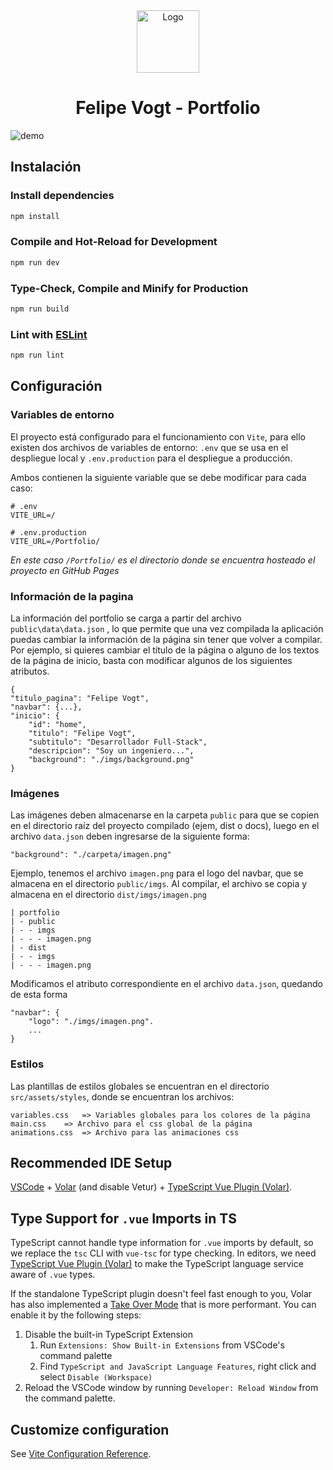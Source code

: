<div align="center">
  <img alt="Logo" src="https://raw.githubusercontent.com/felipevogtf/Portfolio/main/public/favicon.svg" width="100" />
</div>
<h1 align="center">
  Felipe Vogt - Portfolio
</h1>

![demo](https://raw.githubusercontent.com/felipevogtf/Portfolio/main/public/demo.png)

## Instalación

### Install dependencies

```sh
npm install
```

### Compile and Hot-Reload for Development

```sh
npm run dev
```

### Type-Check, Compile and Minify for Production

```sh
npm run build
```

### Lint with [ESLint](https://eslint.org/)

```sh
npm run lint
```

## Configuración

### Variables de entorno
El proyecto está configurado para el funcionamiento con `Vite`, para ello existen dos archivos de variables de entorno:
`.env` que se usa en el despliegue local y `.env.production` para el despliegue a producción.

Ambos contienen la siguiente variable que se debe modificar para cada caso:
```
# .env
VITE_URL=/

# .env.production
VITE_URL=/Portfolio/
```
*En este caso `/Portfolio/` es el directorio donde se encuentra hosteado el proyecto en GitHub Pages*

### Información de la pagina

La información del portfolio se carga a partir del archivo `public\data\data.json` , lo que permite que una vez compilada la aplicación puedas cambiar la información de la página sin tener que volver a compilar. 
Por ejemplo, si quieres cambiar el título de la página o alguno de los textos de la página de inicio, basta con modificar algunos de los siguientes atributos.
```
{
"titulo_pagina": "Felipe Vogt",
"navbar": {...},
"inicio": {
	"id": "home",
	"titulo": "Felipe Vogt",
	"subtitulo": "Desarrollador Full-Stack",
	"descripcion": "Soy un ingeniero...",
	"background": "./imgs/background.png"
}
```
### Imágenes

Las imágenes deben almacenarse en la carpeta `public` para que se copien en el directorio raíz del proyecto compilado (ejem, dist o docs), luego en el archivo `data.json` deben ingresarse de la siguiente forma:
```
"background": "./carpeta/imagen.png"
```

Ejemplo, tenemos el archivo `imagen.png` para el logo del navbar, que se almacena en el directorio `public/imgs`. Al compilar, el archivo se copia y almacena en el directorio `dist/imgs/imagen.png`
```
| portfolio
| - public
| - - imgs
| - - - imagen.png
| - dist
| - - imgs
| - - - imagen.png
``` 
Modificamos el atributo correspondiente en el archivo `data.json`, quedando de esta forma
```
"navbar": {
	"logo": "./imgs/imagen.png".
	...
}
```

### Estilos

Las plantillas de estilos globales se encuentran en el directorio `src/assets/styles`, donde se encuentran los archivos:

```
variables.css 	=> Variables globales para los colores de la página
main.css 	=> Archivo para el css global de la página
animations.css 	=> Archivo para las animaciones css
```

## Recommended IDE Setup

[VSCode](https://code.visualstudio.com/) + [Volar](https://marketplace.visualstudio.com/items?itemName=Vue.volar) (and disable Vetur) + [TypeScript Vue Plugin (Volar)](https://marketplace.visualstudio.com/items?itemName=Vue.vscode-typescript-vue-plugin).

## Type Support for `.vue` Imports in TS

TypeScript cannot handle type information for `.vue` imports by default, so we replace the `tsc` CLI with `vue-tsc` for type checking. In editors, we need [TypeScript Vue Plugin (Volar)](https://marketplace.visualstudio.com/items?itemName=Vue.vscode-typescript-vue-plugin) to make the TypeScript language service aware of `.vue` types.

If the standalone TypeScript plugin doesn't feel fast enough to you, Volar has also implemented a [Take Over Mode](https://github.com/johnsoncodehk/volar/discussions/471#discussioncomment-1361669) that is more performant. You can enable it by the following steps:

1. Disable the built-in TypeScript Extension
    1) Run `Extensions: Show Built-in Extensions` from VSCode's command palette
    2) Find `TypeScript and JavaScript Language Features`, right click and select `Disable (Workspace)`
2. Reload the VSCode window by running `Developer: Reload Window` from the command palette.

## Customize configuration

See [Vite Configuration Reference](https://vitejs.dev/config/).


